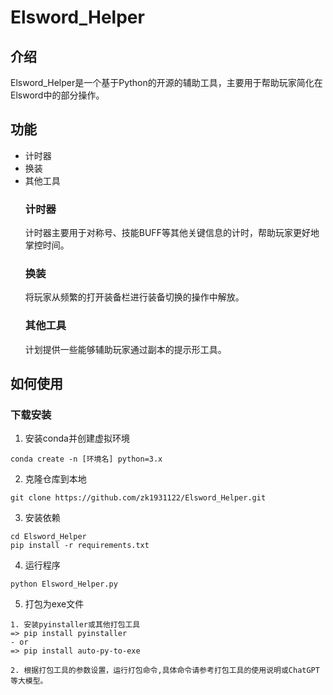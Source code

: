 # Elsword_Helper
## 介绍
Elsword_Helper是一个基于Python的开源的辅助工具，主要用于帮助玩家简化在Elsword中的部分操作。
## 功能
- 计时器 
- 换装
- 其他工具
    ### 计时器
    计时器主要用于对称号、技能BUFF等其他关键信息的计时，帮助玩家更好地掌控时间。
    ### 换装 
    将玩家从频繁的打开装备栏进行装备切换的操作中解放。
    ### 其他工具
    计划提供一些能够辅助玩家通过副本的提示形工具。
## 如何使用
### 下载安装
1. 安装conda并创建虚拟环境
```
conda create -n [环境名] python=3.x
```
2. 克隆仓库到本地
```
git clone https://github.com/zk1931122/Elsword_Helper.git
```
3. 安装依赖
```
cd Elsword_Helper
pip install -r requirements.txt
```
4. 运行程序
```
python Elsword_Helper.py
```
5. 打包为exe文件
```
1. 安装pyinstaller或其他打包工具
=> pip install pyinstaller
- or
=> pip install auto-py-to-exe

2. 根据打包工具的参数设置，运行打包命令,具体命令请参考打包工具的使用说明或ChatGPT等大模型。
```


